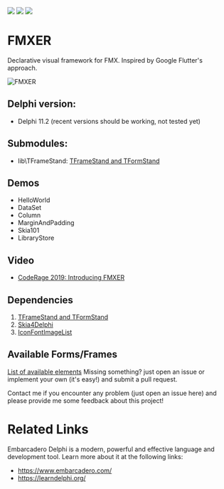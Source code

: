 ![](https://img.shields.io/github/v/release/andrea-magni/FMXER)
![](https://img.shields.io/github/release-date/andrea-magni/FMXER)
![](https://img.shields.io/github/commits-since/andrea-magni/FMXER/v.1.0)

# FMXER
Declarative visual framework for FMX.
Inspired by Google Flutter's approach.

![FMXER](media/FMXER_R_256.png)

## Delphi version:
 - Delphi 11.2 (recent versions should be working, not tested yet)

## Submodules:
 - lib\TFrameStand: [TFrameStand and TFormStand](https://github.com/andrea-magni/TFrameStand)
  
## Demos
 - HelloWorld
 - DataSet
 - Column
 - MarginAndPadding
 - Skia101
 - LibraryStore

## Video
 - [CodeRage 2019: Introducing FMXER](https://youtu.be/RiK2re19Kyk)

## Dependencies
1. [TFrameStand and TFormStand](https://github.com/andrea-magni/TFrameStand)
2. [Skia4Delphi](https://github.com/skia4delphi/skia4delphi)
3. [IconFontImageList](https://github.com/EtheaDev/IconFontsImageList)

## Available Forms/Frames
[List of available elements](List.md)
Missing something? just open an issue or implement your own (it's easy!) and submit a pull request.

Contact me if you encounter any problem (just open an issue here) and please provide me some feedback about this project!

# Related Links
Embarcadero Delphi is a modern, powerful and effective language and development tool. Learn more about it at the following links:
 * https://www.embarcadero.com/
 * https://learndelphi.org/
